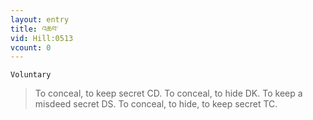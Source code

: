 ```yaml
---
layout: entry
title: འཆབ་
vid: Hill:0513
vcount: 0
---
```

`Voluntary` 
> To conceal, to keep secret CD\.
 To conceal, to hide DK\.
 To keep a misdeed secret DS\.
 To conceal, to hide, to keep secret TC\.

